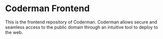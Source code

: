 # Coderman Frontend

This is the frontend repository of Coderman.
Coderman allows secure and seamless access to the public domain through an intuitive tool to deploy to the web.
